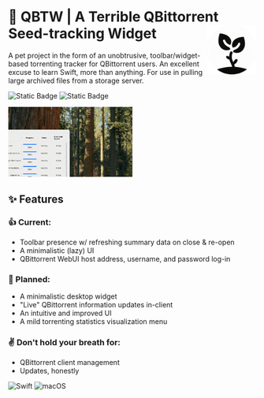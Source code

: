 # 🌱 QBTW | A Terrible QBittorrent Seed-tracking Widget <a href="https://github.com/grigsbyanthony/QBSW"><img src="GitHubAssets/logo_nonsize-transformed.png" align="right" height="100" /></a>

A pet project in the form of an unobtrusive, toolbar/widget-based torrenting tracker for QBittorrent users. An excellent excuse to learn Swift, more than anything. For use in pulling large archived files from a storage server.

![Static Badge](https://img.shields.io/badge/Status-Incomplete-red)
![Static Badge](https://img.shields.io/badge/Version-1.0-blue)

<img src="GitHubAssets/githubpreviewanimated30.gif" width="50%"/>

## ✨ Features
### 👍 Current:
- Toolbar presence w/ refreshing summary data on close & re-open
- A minimalistic (lazy) UI
- QBittorrent WebUI host address, username, and password log-in
### 🤞 Planned:
- A minimalistic desktop widget
- "Live" QBittorrent information updates in-client
- An intuitive and improved UI
- A mild torrenting statistics visualization menu
### ✌️ Don't hold your breath for:
- QBittorrent client management
- Updates, honestly

![Swift](https://img.shields.io/badge/swift-F54A2A?style=for-the-badge&logo=swift&logoColor=white)
![macOS](https://img.shields.io/badge/mac%20os-000000?style=for-the-badge&logo=macos&logoColor=F0F0F0)
